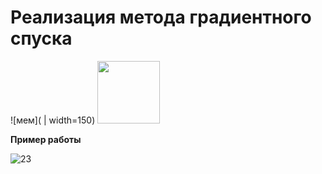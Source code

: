 # Реализация метода градиентного спуска

![мем]( | width=150)
<img src="https://github.com/tache-osseuse/gradient_descent/assets/71820145/4bea2c99-6b98-443a-a411-857aecf0c1d4" width="100">

**Пример работы**

![23](https://github.com/tache-osseuse/gradient_descent/assets/71820145/c2801d31-8d29-429c-9da5-a0dff8c118f6)

